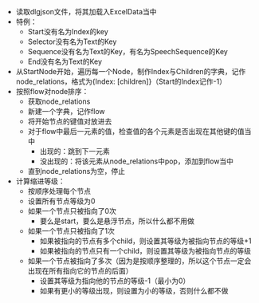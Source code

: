 * 读取dlgjson文件，将其加载入ExcelData当中
* 特例：
  * Start没有名为Index的key
  * Selector没有名为Text的Key
  * Sequence没有名为Text的Key，有名为SpeechSequence的Key
  * End没有名为Text的Key
* 从StartNode开始，遍历每一个Node，制作Index与Children的字典，记作node_relations，格式为{Index: [children]}（Start的Index记作-1）
* 按照flow对node排序：
  * 获取node_relations
  * 新建一个字典，记作flow
  * 将开始节点的键值对放进去
  * 对于flow中最后一元素的值，检查值的各个元素是否出现在其他键的值当中
    * 出现的：跳到下一元素
    * 没出现的：将该元素从node_relations中pop，添加到flow当中
  * 直到node_relations为空，停止
* 计算缩进等级：
  * 按顺序处理每个节点
  * 设置所有节点等级为0
  * 如果一个节点只被指向了0次
    * 要么是start，要么是悬浮节点，所以什么都不用做
  * 如果一个节点只被指向了1次
    * 如果被指向的节点有多个child，则设置其等级为被指向节点的等级+1
    * 如果被指向的节点只有一个child，则设置其等级为被指向节点的等级
  * 如果一个节点被指向了多次（因为是按顺序整理的，所以这个节点一定会出现在所有指向它的节点的后面）
    * 设置其等级为指向他的节点的等级-1（最小为0）
    * 如果有更小的等级出现，则设置为小的等级，否则什么都不做

